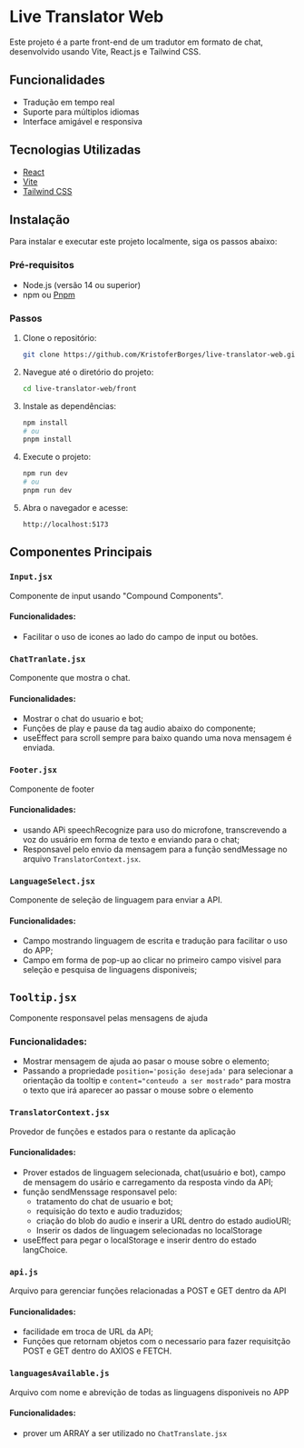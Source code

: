  # Live Translator Web

Este projeto é a parte front-end de um tradutor em formato de chat, desenvolvido usando Vite, React.js e Tailwind CSS.

## Funcionalidades
- Tradução em tempo real
- Suporte para múltiplos idiomas
- Interface amigável e responsiva


## Tecnologias Utilizadas
- [React](https://reactjs.org/)
- [Vite](https://vitejs.dev/)
- [Tailwind CSS](https://tailwindcss.com/)

## Instalação

Para instalar e executar este projeto localmente, siga os passos abaixo:

### Pré-requisitos
- Node.js (versão 14 ou superior)
- npm ou [Pnpm](https://pnpm.io/pt/installation)  

### Passos

1. Clone o repositório:
    ```bash
    git clone https://github.com/KristoferBorges/live-translator-web.git
    ```
2. Navegue até o diretório do projeto:
    ```bash
    cd live-translator-web/front
    ```
3. Instale as dependências:
    ```bash
    npm install
    # ou
    pnpm install
    ```

4. Execute o projeto:
    ```bash
    npm run dev
    # ou
    pnpm run dev
    ```

5. Abra o navegador e acesse:
    ```
    http://localhost:5173
    ```

## Componentes Principais

### `Input.jsx`
Componente de input usando "Compound Components".

#### Funcionalidades:
- Facilitar o uso de icones ao lado do campo de input ou botões.

### `ChatTranlate.jsx`
Componente que mostra o chat.

#### Funcionalidades:
- Mostrar o chat do usuario e bot;
- Funções de play e pause da tag audio abaixo do componente;
- useEffect para scroll sempre para baixo quando uma nova mensagem é enviada.

### `Footer.jsx`
Componente de footer  

#### Funcionalidades:
- usando APi speechRecognize para uso do microfone, transcrevendo a voz do usuário em forma de texto e enviando para o chat;
- Responsavel pelo envio da mensagem para a função sendMessage no arquivo `TranslatorContext.jsx`.

### `LanguageSelect.jsx`
Componente de seleção de linguagem para enviar a API.

#### Funcionalidades:
- Campo mostrando linguagem de escrita e tradução para facilitar o uso do APP;
- Campo em forma de pop-up ao clicar no primeiro campo visivel para seleção e pesquisa de linguagens disponiveis;

## `Tooltip.jsx`
Componente responsavel pelas mensagens de ajuda 

### Funcionalidades:
- Mostrar mensagem de ajuda ao pasar o mouse sobre o elemento;
- Passando a propriedade ```position='posição desejada'``` para selecionar a orientação da tooltip e ```content="conteudo a ser mostrado"``` para mostra o texto que irá aparecer ao passar o mouse sobre o elemento

### `TranslatorContext.jsx`
Provedor de funções e estados para o restante da aplicação

#### Funcionalidades:
- Prover estados de linguagem selecionada, chat(usuário e bot), campo de mensagem do usário e carregamento da resposta vindo da API;
- função sendMenssage responsavel pelo:
  - tratamento do chat de usuario e bot;
  - requisição do texto e audio traduzidos;
  - criação do blob do audio e inserir a URL dentro do estado audioURl;
  - Inserir os dados de linguagem selecionadas no localStorage
- useEffect para pegar o localStorage e inserir dentro do estado langChoice. 

### `api.js`
Arquivo para gerenciar funções relacionadas a POST e GET dentro da API

#### Funcionalidades:
- facilidade em troca de URL da API;
- Funções que retornam objetos com o necessario para fazer requisitção POST e GET dentro do AXIOS e FETCH.

### `languagesAvailable.js`
Arquivo com nome e abrevição de todas as linguagens disponiveis no APP

#### Funcionalidades:
- prover um ARRAY a ser utilizado no `ChatTranslate.jsx`
